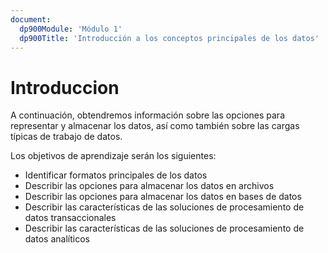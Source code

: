```yaml
---
document:
  dp900Module: 'Módulo 1'
  dp900Title: 'Introducción a los conceptos principales de los datos'
---
```


# Introduccion

A continuación, obtendremos información sobre las opciones para representar y almacenar los datos, así como también sobre las cargas típicas de trabajo de datos.

Los objetivos de aprendizaje serán los siguientes:

* Identificar formatos principales de los datos
* Describir las opciones para almacenar los datos en archivos
* Describir las opciones para almacenar los datos en bases de datos
* Describir las características de las soluciones de procesamiento de datos transaccionales
* Describir las características de las soluciones de procesamiento de datos analíticos
